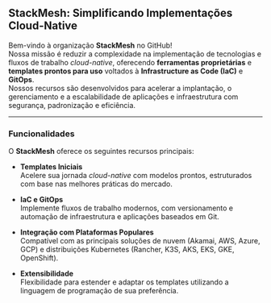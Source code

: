## StackMesh: Simplificando Implementações Cloud-Native

Bem-vindo à organização **StackMesh** no GitHub!  
Nossa missão é reduzir a complexidade na implementação de tecnologias e fluxos de trabalho *cloud-native*, oferecendo **ferramentas proprietárias** e **templates prontos para uso** voltados à **Infrastructure as Code (IaC)** e **GitOps**.  
Nossos recursos são desenvolvidos para acelerar a implantação, o gerenciamento e a escalabilidade de aplicações e infraestrutura com segurança, padronização e eficiência.

---

### Funcionalidades

O **StackMesh** oferece os seguintes recursos principais:

- **Templates Iniciais**  
  Acelere sua jornada *cloud-native* com modelos prontos, estruturados com base nas melhores práticas do mercado.

- **IaC e GitOps**  
  Implemente fluxos de trabalho modernos, com versionamento e automação de infraestrutura e aplicações baseados em Git.

- **Integração com Plataformas Populares**  
  Compatível com as principais soluções de nuvem (Akamai, AWS, Azure, GCP) e distribuições Kubernetes (Rancher, K3S, AKS, EKS, GKE, OpenShift).

- **Extensibilidade**  
  Flexibilidade para estender e adaptar os templates utilizando a linguagem de programação de sua preferência.
